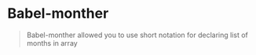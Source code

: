 # Babel-monther
> Babel-monther allowed you to use short notation for declaring list of months in array
